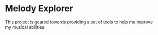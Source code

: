 # Melody Explorer
This project is geared towards providing a set of tools to help me improve my musical abilities.
